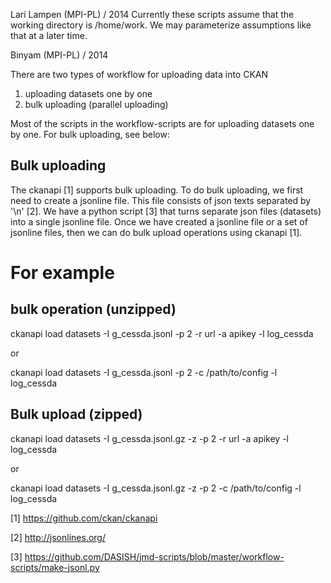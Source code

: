 Lari Lampen (MPI-PL) / 2014
Currently these scripts assume that the working directory is
/home/work. We may parameterize assumptions like that at a later time.

Binyam (MPI-PL) / 2014

There are two types of workflow for uploading data into CKAN

1. uploading datasets one by one
2. bulk uploading (parallel uploading)

Most of the scripts in the workflow-scripts are for uploading datasets one by one. For bulk uploading, see below:

Bulk uploading
--------------

The ckanapi [1] supports bulk uploading. To do bulk uploading, we first need to create a jsonline file. This file  consists of json texts separated by '\n' [2]. We have a python script [3] that turns separate json files (datasets) into a single jsonline file. Once we have created a jsonline file or a set of jsonline files, then we can do bulk upload operations using ckanapi [1].

# For example

bulk operation (unzipped)
-------------------------
ckanapi load datasets -I g_cessda.jsonl -p 2 -r url -a apikey -l log_cessda

or

ckanapi load datasets -I g_cessda.jsonl -p 2 -c /path/to/config -l log_cessda

Bulk upload (zipped)
----------------------
ckanapi load datasets -I g_cessda.jsonl.gz -z -p 2 -r url -a apikey -l log_cessda

or

ckanapi load datasets -I g_cessda.jsonl.gz -z -p 2 -c /path/to/config -l log_cessda

[1] https://github.com/ckan/ckanapi

[2] http://jsonlines.org/

[3] https://github.com/DASISH/jmd-scripts/blob/master/workflow-scripts/make-jsonl.py
